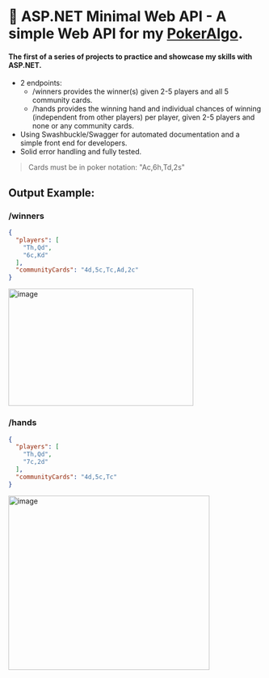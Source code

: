 # 🍑 ASP.NET Minimal Web API - A simple Web API for my [PokerAlgo](https://github.com/holypeachy/PokerAlgo).
#### The first of a series of projects to practice and showcase my skills with ASP.NET.
- 2 endpoints:
  - /winners provides the winner(s) given 2-5 players and all 5 community cards.
  - /hands provides the winning hand and individual chances of winning (independent from other players) per player, given 2-5 players and none or any community cards.
- Using Swashbuckle/Swagger for automated documentation and a simple front end for developers.
- Solid error handling and fully tested.

> Cards must be in poker notation: "Ac,6h,Td,2s"

## Output Example:

### /winners
```json
{
  "players": [
    "Th,Qd",
    "6c,Kd"
  ],
  "communityCards": "4d,5c,Tc,Ad,2c"
}
```
<img width="366" height="232" alt="image" src="https://github.com/user-attachments/assets/087b5839-aeef-4761-9b97-09c88b44c499" />

### /hands
```json
{
  "players": [
    "Th,Qd",
    "7c,2d"
  ],
  "communityCards": "4d,5c,Tc"
}
```
<img width="398" height="345" alt="image" src="https://github.com/user-attachments/assets/d20bca2f-739f-4446-9462-5c6d76484852" />
